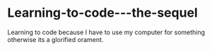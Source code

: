 # Learning-to-code---the-sequel
Learning to code because I have to use my computer for something otherwise its a glorified orament. 
